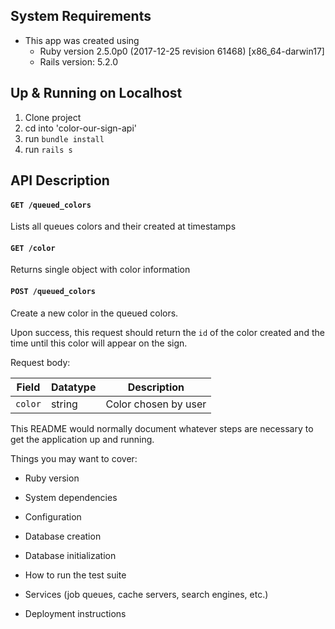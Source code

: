 ## System Requirements
- This app was created using
  - Ruby version 2.5.0p0 (2017-12-25 revision 61468) [x86_64-darwin17]
  - Rails version: 5.2.0

## Up & Running on Localhost
1. Clone project
2. cd into 'color-our-sign-api'
3. run `bundle install`
4. run `rails s`

## API Description

#### `GET /queued_colors`
Lists all queues colors and their created at timestamps

#### `GET /color`
Returns single object with color information

#### `POST /queued_colors`
Create a new color in the queued colors.

Upon success, this request should return the `id` of the color created and the time until this color will appear on the sign.

Request body:

| Field         | Datatype            | Description
|---------------|---------------------|------------
| `color` | string             | Color chosen by user


This README would normally document whatever steps are necessary to get the
application up and running.

Things you may want to cover:

* Ruby version

* System dependencies

* Configuration

* Database creation

* Database initialization

* How to run the test suite

* Services (job queues, cache servers, search engines, etc.)

* Deployment instructions

